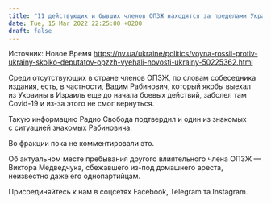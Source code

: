 ```yaml
---
title: "11 действующих и бывших членов ОПЗЖ находятся за пределами Украины — СМИ"
date: Tue, 15 Mar 2022 22:25:00 +0200
draft: false
---
```

Источник: Новое Время https://nv.ua/ukraine/politics/voyna-rossii-protiv-ukrainy-skolko-deputatov-opzzh-vyehali-novosti-ukrainy-50225362.html


 Среди отсутствующих в стране членов ОПЗЖ, по словам собеседника издания, есть, в частности, Вадим Рабинович, который якобы выехал из Украины в Израиль еще до начала боевых действий, заболел там Covid-19 и из-за этого не смог вернуться.

Такую информацию Радио Свобода подтвердил и один из знакомых с ситуацией знакомых Рабиновича.

Во фракции пока не комментировали это.



Об актуальном месте пребывания другого влиятельного члена ОПЗЖ — Виктора Медведчука, сбежавшего из-под домашнего ареста, неизвестно даже его однопартийцам.

Присоединяйтесь к нам в соцсетях Facebook, Telegram та Instagram.

